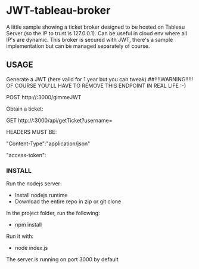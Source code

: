 
# JWT-tableau-broker

A little sample showing a ticket broker designed to be hosted on Tableau Server (so the IP to trust is 127.0.0.1).
Can be useful in cloud env where all IP's are dynamic.
This broker is secured with JWT, there's a sample implementation but can be managed separately of course.

## USAGE

Generate a JWT (here valid for 1 year but you can tweak) ##!!!!WARNING!!!!! OF COURSE YOU'LL HAVE TO REMOVE THIS ENDPOINT IN REAL LIFE :-)

POST http://<tabIP>:3000/gimmeJWT


Obtain  a ticket:

GET http://<tabIP>:3000/api/getTicket?username=<userName>

HEADERS MUST BE:

"Content-Type":"application/json"

"access-token":<JWT>

### INSTALL
Run the nodejs server:
- Install nodejs runtime
- Download the entire repo in zip or git clone

In the project folder, run the following:
- npm install

Run it with:
- node index.js

The server is running on port 3000 by default
